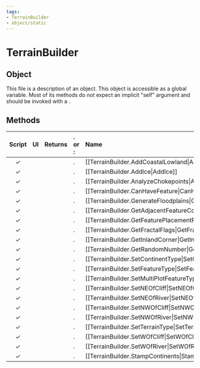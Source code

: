 ```yaml
---
tags:
- TerrainBuilder
- object/static
---
```

# TerrainBuilder
## Object
This file is a description of an object. This object is accessible as a global variable. Most of its methods do not expect an implicit "self" argument and should be invoked with a `.`

## Methods
| Script | UI  | Returns | . or : | Name | Arguments |
|:------:|:---:| -------:|:---- |:---- |:--------- |
|✓| ||.|[[TerrainBuilder.AddCoastalLowland\|AddCoastalLowland]]||
|✓| ||.|[[TerrainBuilder.AddIce\|AddIce]]||
|✓| ||.|[[TerrainBuilder.AnalyzeChokepoints\|AnalyzeChokepoints]]||
|✓| ||.|[[TerrainBuilder.CanHaveFeature\|CanHaveFeature]]||
|✓| ||.|[[TerrainBuilder.GenerateFloodplains\|GenerateFloodplains]]||
|✓| ||.|[[TerrainBuilder.GetAdjacentFeatureCount\|GetAdjacentFeatureCount]]||
|✓| ||.|[[TerrainBuilder.GetFeaturePlacementPlotList\|GetFeaturePlacementPlotList]]||
|✓| ||.|[[TerrainBuilder.GetFractalFlags\|GetFractalFlags]]||
|✓| ||.|[[TerrainBuilder.GetInlandCorner\|GetInlandCorner]]||
|✓| ||.|[[TerrainBuilder.GetRandomNumber\|GetRandomNumber]]||
|✓| ||.|[[TerrainBuilder.SetContinentType\|SetContinentType]]||
|✓| ||.|[[TerrainBuilder.SetFeatureType\|SetFeatureType]]||
|✓| ||.|[[TerrainBuilder.SetMultiPlotFeatureType\|SetMultiPlotFeatureType]]||
|✓| ||.|[[TerrainBuilder.SetNEOfCliff\|SetNEOfCliff]]||
|✓| ||.|[[TerrainBuilder.SetNEOfRiver\|SetNEOfRiver]]||
|✓| ||.|[[TerrainBuilder.SetNWOfCliff\|SetNWOfCliff]]||
|✓| ||.|[[TerrainBuilder.SetNWOfRiver\|SetNWOfRiver]]||
|✓| ||.|[[TerrainBuilder.SetTerrainType\|SetTerrainType]]||
|✓| ||.|[[TerrainBuilder.SetWOfCliff\|SetWOfCliff]]||
|✓| ||.|[[TerrainBuilder.SetWOfRiver\|SetWOfRiver]]||
|✓| ||.|[[TerrainBuilder.StampContinents\|StampContinents]]||
